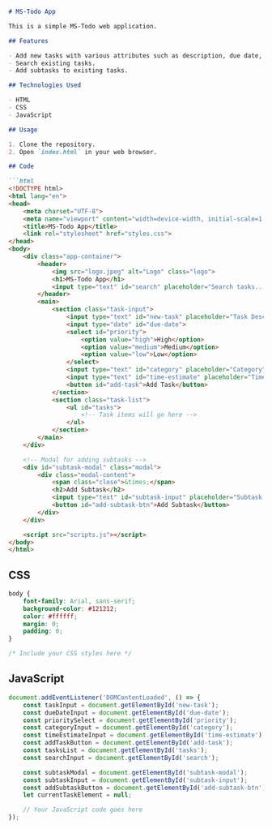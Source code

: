 ```markdown
# MS-Todo App

This is a simple MS-Todo web application.

## Features

- Add new tasks with various attributes such as description, due date, priority, category, and time estimate.
- Search existing tasks.
- Add subtasks to existing tasks.

## Technologies Used

- HTML
- CSS
- JavaScript

## Usage

1. Clone the repository.
2. Open `index.html` in your web browser.

## Code

```html
<!DOCTYPE html>
<html lang="en">
<head>
    <meta charset="UTF-8">
    <meta name="viewport" content="width=device-width, initial-scale=1.0">
    <title>MS-Todo App</title>
    <link rel="stylesheet" href="styles.css">
</head>
<body>
    <div class="app-container">
        <header>
            <img src="logo.jpeg" alt="Logo" class="logo">
            <h1>MS-Todo App</h1>
            <input type="text" id="search" placeholder="Search tasks...">
        </header>
        <main>
            <section class="task-input">
                <input type="text" id="new-task" placeholder="Task Description">
                <input type="date" id="due-date">
                <select id="priority">
                    <option value="high">High</option>
                    <option value="medium">Medium</option>
                    <option value="low">Low</option>
                </select>
                <input type="text" id="category" placeholder="Category">
                <input type="text" id="time-estimate" placeholder="Time Estimate (hrs)">
                <button id="add-task">Add Task</button>
            </section>
            <section class="task-list">
                <ul id="tasks">
                    <!-- Task items will go here -->
                </ul>
            </section>
        </main>
    </div>

    <!-- Modal for adding subtasks -->
    <div id="subtask-modal" class="modal">
        <div class="modal-content">
            <span class="close">&times;</span>
            <h2>Add Subtask</h2>
            <input type="text" id="subtask-input" placeholder="Subtask Description">
            <button id="add-subtask-btn">Add Subtask</button>
        </div>
    </div>

    <script src="scripts.js"></script>
</body>
</html>
```

## CSS

```css
body {
    font-family: Arial, sans-serif;
    background-color: #121212;
    color: #ffffff;
    margin: 0;
    padding: 0;
}

/* Include your CSS styles here */

```

## JavaScript

```javascript
document.addEventListener('DOMContentLoaded', () => {
    const taskInput = document.getElementById('new-task');
    const dueDateInput = document.getElementById('due-date');
    const prioritySelect = document.getElementById('priority');
    const categoryInput = document.getElementById('category');
    const timeEstimateInput = document.getElementById('time-estimate');
    const addTaskButton = document.getElementById('add-task');
    const tasksList = document.getElementById('tasks');
    const searchInput = document.getElementById('search');

    const subtaskModal = document.getElementById('subtask-modal');
    const subtaskInput = document.getElementById('subtask-input');
    const addSubtaskButton = document.getElementById('add-subtask-btn');
    let currentTaskElement = null;

    // Your JavaScript code goes here
});
```

